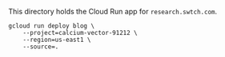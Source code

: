This directory holds the Cloud Run app for `research.swtch.com`.

	gcloud run deploy blog \
		--project=calcium-vector-91212 \
		--region=us-east1 \
		--source=.
